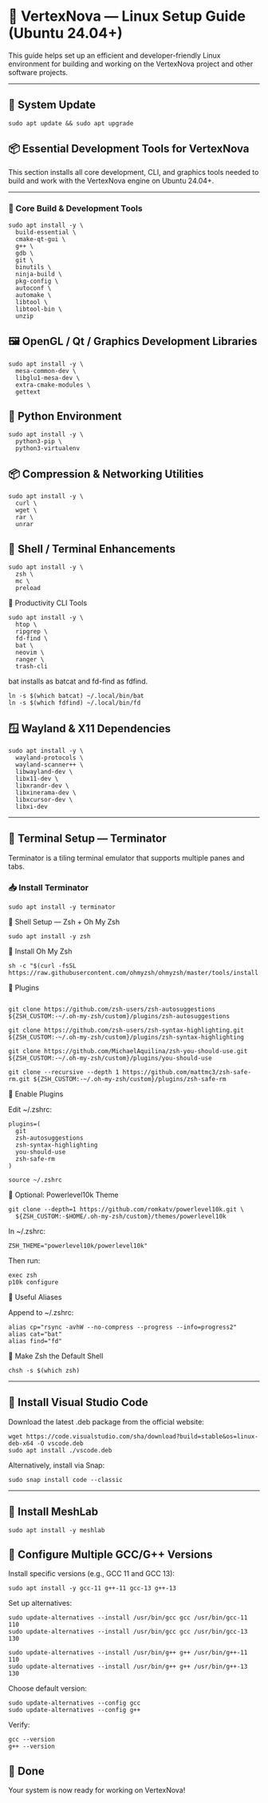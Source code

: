 # 🐧 VertexNova — Linux Setup Guide (Ubuntu 24.04+)

This guide helps set up an efficient and developer-friendly Linux environment for building and working on the VertexNova project and other software projects.

---

## 🔄 System Update

```
sudo apt update && sudo apt upgrade
```

## 📦 Essential Development Tools for VertexNova

This section installs all core development, CLI, and graphics tools needed to build and work with the VertexNova engine on Ubuntu 24.04+.

---

### 🔧 Core Build & Development Tools

```
sudo apt install -y \
  build-essential \
  cmake-qt-gui \
  g++ \
  gdb \
  git \
  binutils \
  ninja-build \
  pkg-config \
  autoconf \
  automake \
  libtool \
  libtool-bin \
  unzip
```
## 🖼️ OpenGL / Qt / Graphics Development Libraries

```
sudo apt install -y \
  mesa-common-dev \
  libglu1-mesa-dev \
  extra-cmake-modules \
  gettext
```

## 🐍 Python Environment

```
sudo apt install -y \
  python3-pip \
  python3-virtualenv
```

## 📦 Compression & Networking Utilities

```
sudo apt install -y \
  curl \
  wget \
  rar \
  unrar
```
## 🧵 Shell / Terminal Enhancements

```
sudo apt install -y \
  zsh \
  mc \
  preload
```

🧐 Productivity CLI Tools

```
sudo apt install -y \
  htop \
  ripgrep \
  fd-find \
  bat \
  neovim \
  ranger \
  trash-cli
```

bat installs as batcat and fd-find as fdfind.

```
ln -s $(which batcat) ~/.local/bin/bat
ln -s $(which fdfind) ~/.local/bin/fd
```

## 🪟 Wayland & X11 Dependencies

```
sudo apt install -y \
  wayland-protocols \
  wayland-scanner++ \
  libwayland-dev \
  libx11-dev \
  libxrandr-dev \
  libxinerama-dev \
  libxcursor-dev \
  libxi-dev
```
---

## 🧱 Terminal Setup — Terminator

Terminator is a tiling terminal emulator that supports multiple panes and tabs.

### 📥 Install Terminator

```
sudo apt install -y terminator
```

🧵 Shell Setup — Zsh + Oh My Zsh

```
sudo apt install -y zsh
```

🚀 Install Oh My Zsh

```
sh -c "$(curl -fsSL https://raw.githubusercontent.com/ohmyzsh/ohmyzsh/master/tools/install.sh)"
```

🔧 Plugins
```

git clone https://github.com/zsh-users/zsh-autosuggestions ${ZSH_CUSTOM:-~/.oh-my-zsh/custom}/plugins/zsh-autosuggestions
```
```
git clone https://github.com/zsh-users/zsh-syntax-highlighting.git ${ZSH_CUSTOM:-~/.oh-my-zsh/custom}/plugins/zsh-syntax-highlighting
```

```
git clone https://github.com/MichaelAquilina/zsh-you-should-use.git ${ZSH_CUSTOM:-~/.oh-my-zsh/custom}/plugins/you-should-use
```

```
git clone --recursive --depth 1 https://github.com/mattmc3/zsh-safe-rm.git ${ZSH_CUSTOM:-~/.oh-my-zsh/custom}/plugins/zsh-safe-rm
```

🌟 Enable Plugins

Edit ~/.zshrc:

```
plugins=(
  git
  zsh-autosuggestions
  zsh-syntax-highlighting
  you-should-use
  zsh-safe-rm
)
```

```
source ~/.zshrc
```

🌈 Optional: Powerlevel10k Theme

```
git clone --depth=1 https://github.com/romkatv/powerlevel10k.git \
  ${ZSH_CUSTOM:-$HOME/.oh-my-zsh/custom}/themes/powerlevel10k

```
In ~/.zshrc:

```
ZSH_THEME="powerlevel10k/powerlevel10k"
```

Then run:
```
exec zsh
p10k configure
```

🚧 Useful Aliases

Append to ~/.zshrc:

```
alias cp="rsync -avhW --no-compress --progress --info=progress2"
alias cat="bat"
alias find="fd"
```

💪 Make Zsh the Default Shell

```
chsh -s $(which zsh)
```

---

## 🧰 Install Visual Studio Code

Download the latest .deb package from the official website:

```
wget https://code.visualstudio.com/sha/download?build=stable&os=linux-deb-x64 -O vscode.deb
sudo apt install ./vscode.deb
```

Alternatively, install via Snap:

```
sudo snap install code --classic
```

---

## 🧱 Install MeshLab

```
sudo apt install -y meshlab
```

## 🔄 Configure Multiple GCC/G++ Versions

Install specific versions (e.g., GCC 11 and GCC 13):

```
sudo apt install -y gcc-11 g++-11 gcc-13 g++-13
```

Set up alternatives:
```
sudo update-alternatives --install /usr/bin/gcc gcc /usr/bin/gcc-11 110
sudo update-alternatives --install /usr/bin/gcc gcc /usr/bin/gcc-13 130
```

```
sudo update-alternatives --install /usr/bin/g++ g++ /usr/bin/g++-11 110
sudo update-alternatives --install /usr/bin/g++ g++ /usr/bin/g++-13 130
````
Choose default version:

```
sudo update-alternatives --config gcc
sudo update-alternatives --config g++
```

Verify:

```
gcc --version
g++ --version
```

## 🌟 Done

Your system is now ready for working on VertexNova!

